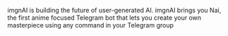 imgnAI is building the future of user-generated AI. imgnAI brings you Nai, the first anime focused Telegram bot that lets you create your own masterpiece using any command in your Telegram group
